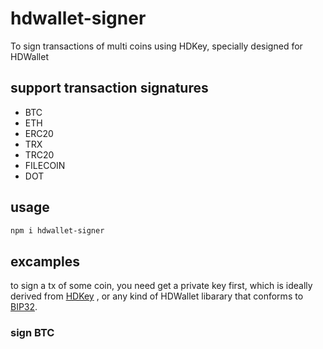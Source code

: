 # hdwallet-signer

To sign transactions of multi coins using HDKey, specially designed for HDWallet

## support transaction signatures

- BTC
- ETH
- ERC20
- TRX
- TRC20
- FILECOIN
- DOT

## usage

```sh
npm i hdwallet-signer
```

## excamples

to sign a tx of some coin, you need get a private key first, which is ideally derived from [HDKey](https://npmjs.com/package/hdkey)
, or any kind of HDWallet libarary that conforms to [BIP32](https://www.npmjs.com/package/bip32).

### sign BTC

```

```
